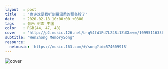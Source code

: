 ```yaml
---
layout  : post
title   : "也许这是我听到最温柔的预备铃了"
date    : 2020-02-18 10:00:00 +0800
tags    : 音乐 封面 中国
color   : RGB(44, 47, 48)
cover   : 'http://p2.music.126.net/b-qV4fW1Fd7LZ4Bi1ZdXLw==/109951163366530084.jpg'
subtitle: "WenZhong MemorySong"
resource:
  netmusic: 'https://music.163.com/#/song?id=574609918'
---
```


![cover](http://p2.music.126.net/b-qV4fW1Fd7LZ4Bi1ZdXLw==/109951163366530084.jpg)
